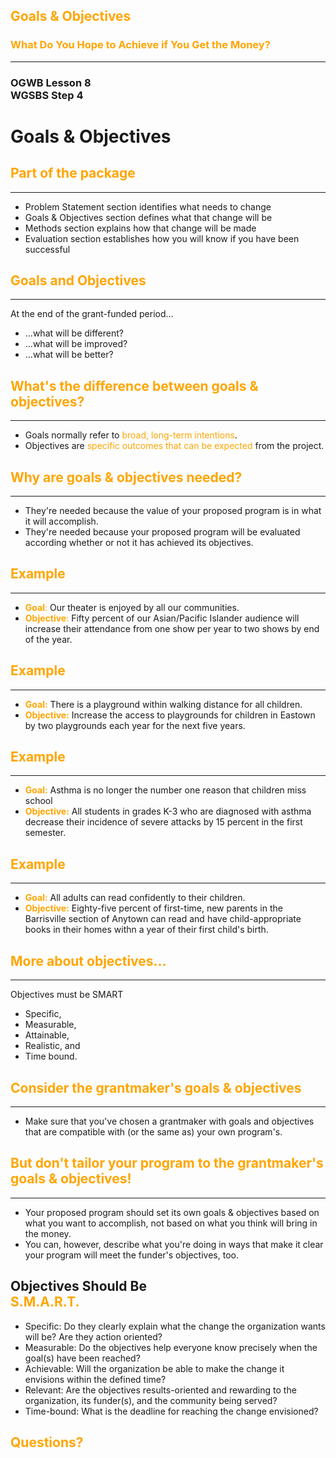 ## <span style="color: orange;">Goals & Objectives</span>
### <span style="color: orange;">What Do You Hope to Achieve if You Get the Money?</span>
---
### OGWB Lesson 8 <br />WGSBS Step 4



# Goals & Objectives
## <span style="color: orange;">Part of the package</span>
---
* Problem Statement section identifies what needs to change  <!-- .element: class="fragment" data-fragment-index="1" -->
* Goals & Objectives section defines what that change will be  <!-- .element: class="fragment" data-fragment-index="2" -->
* Methods section explains how that change will be made  <!-- .element: class="fragment" data-fragment-index="3" -->
* Evaluation section establishes how you will know if you have been successful  <!-- .element: class="fragment" data-fragment-index="4" -->



## <span style="color: orange;">Goals and Objectives</span>
---
At the end of the grant-funded period...

* ...what will be different?
* ...what will be improved?
* ...what will be better?



## <span style="color: orange;">What's the difference between goals & objectives?</span>
---

* Goals normally refer to <span style="color: orange;">broad, long-term intentions</span>.
* Objectives are <span style="color: orange;">specific outcomes that can be expected</span> from the project.



## <span style="color: orange;">Why are goals & objectives needed?</span>
---

* They're needed because the value of your proposed program is in what it will accomplish.
* They're needed because your proposed program will be evaluated according whether or not it has achieved its objectives.



## <span style="color: orange;">Example</span>
---
* <span style="color: orange;">**Goal**:</span> Our theater is enjoyed by all our communities.
* <span style="color: orange;">**Objective**:</span> Fifty percent of our Asian/Pacific Islander audience will increase their attendance from one show per year to two shows by end of the year.



## <span style="color: orange;">Example</span>
---
* <span style="color: orange;">**Goal:**</span> There is a playground within walking distance for all children.
* <span style="color: orange;">**Objective:**</span> Increase the access to playgrounds for children in Eastown by two playgrounds each year for the next five years.



## <span style="color: orange;">Example</span>
---
* <span style="color: orange;">**Goal:**</span> Asthma is no longer the number one reason that children miss school
* <span style="color: orange;">**Objective:**</span> All students in grades K-3 who are diagnosed with asthma decrease their incidence of severe attacks by 15 percent in the first semester.



## <span style="color: orange;">Example</span>
---
* <span style="color: orange;">**Goal:**</span> All adults can read confidently to their children.
* <span style="color: orange;">**Objective:**</span> Eighty-five percent of first-time, new parents in the Barrisville section of Anytown can read and have child-appropriate books in their homes withn a year of their first child's birth.



## <span style="color: orange;">More about objectives...</span>
---
Objectives must be SMART

* Specific,
* Measurable,
* Attainable,
* Realistic, and
* Time bound.



## <span style="color: orange;">Consider the grantmaker's goals & objectives</span>
---

* Make sure that you've chosen a grantmaker with goals and objectives that are compatible with (or the same as) your own program's.



## <span style="color: orange;">But don't tailor your program to the grantmaker's goals & objectives!</span>
---

* Your proposed program should set its own goals & objectives based on what you want to accomplish, not based on what you think will bring in the money.
* You can, however, describe what you're doing in ways that make it clear your program will meet the funder's objectives, too.



## Objectives Should Be <br /> <span style="color: orange;">S.M.A.R.T.</span>

* Specific: Do they clearly explain what the change the organization wants will be? Are they action oriented?  <!-- .element: class="fragment" data-fragment-index="1" -->
* Measurable:  Do the objectives help everyone know precisely when the goal(s) have been reached?<!-- .element: class="fragment" data-fragment-index="2" -->
* Achievable: Will the organization be able to make the change it envisions within the defined time?  <!-- .element: class="fragment" data-fragment-index="3" -->
* Relevant: Are the objectives results-oriented and rewarding to the organization, its funder(s), and the community being served?<!-- .element: class="fragment" data-fragment-index="4" -->
* Time-bound: What is the deadline for reaching the change envisioned?  <!-- .element: class="fragment" data-fragment-index="5" -->



## <span style="color: orange;">Questions?</span>
